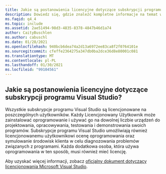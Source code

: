 ```yaml
---
title: Jakie są postanowienia licencyjne dotyczące subskrypcji programu Visual Studio?
description: Dowiedz się, gdzie znaleźć kompletne informacje na temat warunków licencjonowania programu Visual Studio
ms.faqid: q4_4
ms.topic: include
ms.assetid: 2ae51494-98d3-4835-8378-4847b46d1a74
author: CaityBuschlen
ms.author: cabuschl
ms.date: 01/28/2021
ms.openlocfilehash: 940bcb6dea74a2d13a6972ee83ca8f2f0764101e
ms.sourcegitcommit: cfeffe2364275a347db0ba2dce36d8e80001c081
ms.translationtype: MT
ms.contentlocale: pl-PL
ms.lasthandoff: 01/30/2021
ms.locfileid: "99104561"
---
```

## <a name="what-are-the-licensing-terms-for-visual-studio-subscriptions"></a>Jakie są postanowienia licencyjne dotyczące subskrypcji programu Visual Studio? 

Wszystkie subskrypcje programu Visual Studio są licencjonowane na poszczególnych użytkowników.  Każdy Licencjonowany Użytkownik może zainstalować oprogramowanie i używać go na dowolnej liczbie urządzeń do projektowania, opracowywania, testowania i demonstrowania swoich programów.  Subskrypcje programu Visual Studio umożliwiają również licencjonowanemu użytkownikowi ocenę oprogramowania oraz symulowanie środowisk klienta w celu diagnozowania problemów związanych z programami.  Każda dodatkowa osoba, która używa oprogramowania w ten sposób, musi również mieć licencję. 

Aby uzyskać więcej informacji, zobacz [oficjalny dokument dotyczący licencjonowania Microsoft Visual Studio](https://aka.ms/vslicensing). 